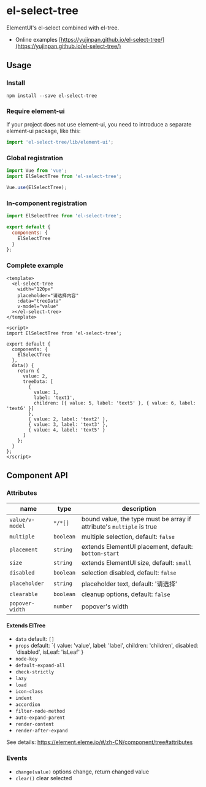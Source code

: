 # el-select-tree

ElementUI's el-select combined with el-tree.

- Online examples [https://yujinpan.github.io/el-select-tree/](https://yujinpan.github.io/el-select-tree/)

## Usage

### Install

```
npm install --save el-select-tree
```

### Require element-ui

If your project does not use element-ui,
you need to introduce a separate element-ui package, like this:

```js
import 'el-select-tree/lib/element-ui';
```

### Global registration

```js
import Vue from 'vue';
import ElSelectTree from 'el-select-tree';

Vue.use(ElSelectTree);
```

### In-component registration

```js
import ElSelectTree from 'el-select-tree';

export default {
  components: {
    ElSelectTree
  }
};
```

### Complete example

```vue
<template>
  <el-select-tree
    width="120px"
    placeholder="请选择内容"
    :data="treeData"
    v-model="value"
  ></el-select-tree>
</template>

<script>
import ElSelectTree from 'el-select-tree';

export default {
  components: {
    ElSelectTree
  },
  data() {
    return {
      value: 2,
      treeData: [
        {
          value: 1,
          label: 'text1',
          children: [{ value: 5, label: 'text5' }, { value: 6, label: 'text6' }]
        },
        { value: 2, label: 'text2' },
        { value: 3, label: 'text3' },
        { value: 4, label: 'text5' }
      ]
    };
  }
};
</script>
```

## Component API

### Attributes

| name            | type      | description                                                           |
| --------------- | --------- | --------------------------------------------------------------------- |
| `value/v-model` | `*/*[]`   | bound value, the type must be array if attribute's `multiple` is true |
| `multiple`      | `boolean` | multiple selection, default: `false`                                  |
| `placement`     | `string`  | extends ElementUI placement, default: `bottom-start`                  |
| `size`          | `string`  | extends ElementUI size, default: `small`                              |
| `disabled`      | `boolean` | selection disabled, default: `false`                                  |
| `placeholder`   | `string`  | placeholder text, default: '请选择'                                   |
| `clearable`     | `boolean` | cleanup options, default: `false`                                     |
| `popover-width` | `number`  | popover's width                                                       |

#### Extends ElTree

- `data` default: `[]`
- `props` default: `{ value: 'value', label: 'label', children: 'children', disabled: 'disabled', isLeaf: 'isLeaf' }
- `node-key`
- `default-expand-all`
- `check-strictly`
- `lazy`
- `load`
- `icon-class`
- `indent`
- `accordion`
- `filter-node-method`
- `auto-expand-parent`
- `render-content`
- `render-after-expand`

See details: https://element.eleme.io/#/zh-CN/component/tree#attributes

### Events

- `change(value)` options change, return changed value
- `clear()` clear selected
